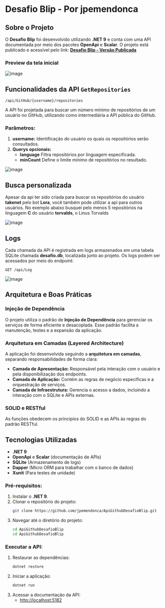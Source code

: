 # Desafio Blip - Por jpemendonca

## Sobre o Projeto

O **Desafio Blip** foi desenvolvido utilizando **.NET 9** e conta com uma API documentada por meio dos pacotes **OpenApi** e **Scalar**. O projeto está publicado e acessível pelo link:
[**Desafio Blip - Versão Publicada**](https://desafioblip-jpemendonca.azurewebsites.net/)
### Preview da tela inicial

![image](https://github.com/user-attachments/assets/5963f857-624c-4e46-98a1-577fcb0a7cdb)

## Funcionalidades da API `GetRepositories`
```
/api/GitHub/{username}/repositories
```
A API foi projetada para buscar um número mínimo de repositórios de um usuário no GitHub, utilizando como intermediária a API pública do GitHub.

### Parâmetros:
1. **username:** Identificação do usuário os quais os repositórios serão consultados.
2. **Querys opcionais:**
   - **language** Filtra repositórios por linguagem especificada.
   - **minCount** Define o limite mínimo de repositórios no resultado.

![image](https://github.com/user-attachments/assets/6eaa03d4-bf27-4303-9a7b-fc63f978a61a)

## Busca personalizada
Apesar da api ter sido criada para buscar os repositórios do usuário **takenet** pelo bot **Lora**, você também pode utilizar a api para outros usuários. 
No exemplo abaixo busquei pelo menos 5 repositórios na linguagem **C** do usuário **torvalds**, o Linus Torvalds

![image](https://github.com/user-attachments/assets/04550bcc-a1af-4379-9396-2a9f4ccaab66)

## Logs

Cada chamada da API é registrada em logs armazenados em uma tabela SQLite chamada **desafio.db**, localizada junto ao projeto. Os logs podem ser acessados por meio do endpoint:

```
GET /api/Log
```

![image](https://github.com/user-attachments/assets/92c620ff-13a7-406f-a43a-30b76c14ad47)

## Arquitetura e Boas Práticas

### Injeção de Dependência
O projeto utiliza o padrão de **Injeção de Dependência** para gerenciar os serviços de forma eficiente e desacoplada. Esse padrão facilita a manutenção, testes e a expansão da aplicação.

### Arquitetura em Camadas (Layered Architecture)
A aplicação foi desenvolvida seguindo a **arquitetura em camadas**, separando responsabilidades de forma clara:
- **Camada de Apresentação:** Responsável pela interação com o usuário e pela disponibilização dos endpoints.
- **Camada de Aplicação:** Contém as regras de negócio específicas e a orquestração de serviços.
- **Camada de Infraestrutura:** Gerencia o acesso a dados, incluindo a interação com o SQLite e APIs externas.

### SOLID e RESTful
As funções obedecem os príncipios do SOLID e as APIs às regras do padrão RESTful.

## Tecnologias Utilizadas
- **.NET 9**
- **OpenApi** e **Scalar** (documentação de APIs)
- **SQLite** (Armazenamento de logs)
- **Dapper** (Micro ORM para trabalhar com o banco de dados)
- **Xunit** (Para testes de unidade)

### Pré-requisitos:
1. Instalar o **.NET 9**.
2. Clonar o repositório do projeto:
   ```bash
   git clone https://github.com/jpemendonca/ApiGithubDesafioBlip.git
   ```
3. Navegar até o diretório do projeto:
   ```bash
   cd ApiGithubDesafioBlip
   cd ApiGithubDesafioBlip
   ```

### Executar a API:
1. Restaurar as dependências:
   ```bash
   dotnet restore
   ```
2. Iniciar a aplicação:
   ```bash
   dotnet run
   ```
3. Acessar a documentação da API:
   - [http://localhost:5182](http://localhost:5182)
